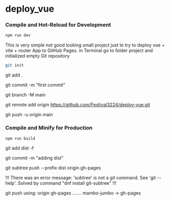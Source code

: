# deploy_vue


### Compile and Hot-Reload for Development

```sh
npm run dev
```

This is very simple not good looking small project just to try to deploy vue + vite + router App to GitHub Pages.
in Terminal go to folder project and initialized empty Git repository
 ```sh
 git init
```

 git add .
 
 git commit -m "first commit"
 
 git branch -M main
 
 git remote add origin https://github.com/Festival3224/deploy-vue.git
 
 git push -u origin main

 ### Compile and Minify for Production

```sh
npm run build
```

 git add dist -f

 git commit -m "adding dist"

 git subtree push --prefix dist origin gh-pages
 
!!! There was an error message: 'subtree' is not a git command. See 'git --help'.
Solved by command "dnf install git-subtree" !!!

git push using:  origin gh-pages
.......
mambo-jumbo -> gh-pages
 
 
 
